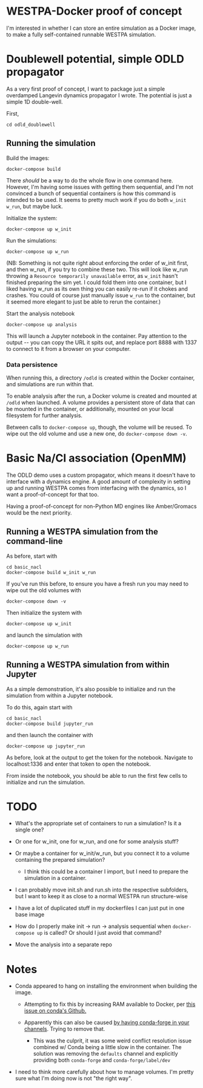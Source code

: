 # WESTPA-Docker proof of concept

I'm interested in whether I can store an entire simulation as a Docker image, to make a fully self-contained runnable WESTPA simulation.

# Doublewell potential, simple ODLD propagator

As a very first proof of concept, I want to package just a simple overdamped Langevin dynamics propagator I wrote.
The potential is just a simple 1D double-well.

First, 
```
cd odld_doublewell
```

## Running the simulation

Build the images:

    docker-compose build


There *should* be a way to do the whole flow in one command here. However, I'm having some issues with getting them sequential, and I'm not convinced
a bunch of sequential containers is how this command is intended to be used. It seems to pretty much work if you do both `w_init w_run`, but maybe luck.

Initialize the system:

    docker-compose up w_init

Run the simulations:

    docker-compose up w_run


(NB: Something is not quite right about enforcing the order of w_init first, and then w_run, if you try to combine these two. 
This will look like w_run throwing a `Resource temporarily unavailable` error, as `w_init` hasn't finished preparing the sim yet.
I could fold them into one container, but I liked having w_run as its own thing you can easily re-run if it chokes and crashes.
You could of course just manually issue `w_run` to the container, but it seemed more elegant to just be able to rerun the container.)

Start the analysis notebook

    docker-compose up analysis

This will launch a Jupyter notebook in the container. Pay attention to the output -- you can copy the URL it spits out, and replace port 8888 with 1337
to connect to it from a browser on your computer.

### Data persistence

When running this, a directory `/odld` is created within the Docker container, and simulations are run within that.

To enable analysis after the run, a Docker volume is created and mounted at `/odld` when launched. 
A volume provides a persistent store of data that can be mounted in the container, or additionally, mounted on your local filesystem for further analysis.

Between calls to `docker-compose up`, though, the volume will be reused. 
To wipe out the old volume and use a new one, do `docker-compose down -v`.


# Basic Na/Cl association (OpenMM)

The ODLD demo uses a custom propagator, which means it doesn't have to interface with a dynamics engine.
A good amount of complexity in setting up and running WESTPA comes from interfacing with the dynamics, so I want a proof-of-concept for that too.

Having a proof-of-concept for non-Python MD engines like Amber/Gromacs would be the next priority.

## Running a WESTPA simulation from the command-line

As before, start with 

    cd basic_nacl
    docker-compose build w_init w_run

If you've run this before, to ensure you have a fresh run you may need to wipe out the old volumes with

    docker-compose down -v

Then initialize the system with

    docker-compose up w_init

and launch the simulation with

    docker-compose up w_run

## Running a WESTPA simulation from within Jupyter

As a simple demonstration, it's also possible to initialize and run the simulation from within a Jupyter notebook.

To do this, again start with

    cd basic_nacl
    docker-compose build jupyter_run

and then launch the container with

    docker-compose up jupyter_run

As before, look at the output to get the token for the notebook. Navigate to localhost:1336 and enter that token to open the notebook.

From inside the notebook, you should be able to run the first few cells to initialize and run the simulation.

# TODO

- What's the appropriate set of containers to run a simulation? Is it a single one? 

- Or one for w_init, one for w_run, and one for some analysis stuff? 

- Or maybe a container for w_init/w_run, but you connect it to a volume containing the prepared simulation?
    - I think this could be a container I import, but I need to prepare the simulation in a container.

- I can probably move init.sh and run.sh into the respective subfolders, but I want to keep it as close to a normal WESTPA run structure-wise

- I have a lot of duplicated stuff in my dockerfiles I can just put in one base image

- How do I properly make init -> run -> analysis sequential when `docker-compose up` is called? Or should I just avoid that command?

- Move the analysis into a separate repo

# Notes

- Conda appeared to hang on installing the environment when building the image. 

    -  Attempting to fix this by increasing RAM available to Docker, per [this issue on conda's Github.](https://github.com/conda/conda/issues/8051#issuecomment-890493039) 

    - Apparently this can also be caused [by having conda-forge in your channels](https://github.com/ageron/handson-ml2/issues/24#issuecomment-524052579). Trying to remove that.

        - This was the culprit, it was some weird conflict resolution issue combined w/ Conda being a little slow in the container. The solution was removing the `defaults` channel and explicitly providing both `conda-forge` and `conda-forge/label/dev`

- I need to think more carefully about how to manage volumes. I'm pretty sure what I'm doing now is not "the right way".
